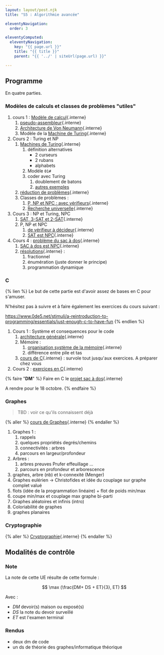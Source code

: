 ```yaml
---
layout: layout/post.njk 
title: "S5 : Algorithmie avancée"

eleventyNavigation:
  order: 3

eleventyComputed:
  eleventyNavigation:
    key: "{{ page.url }}"
    title: "{{ title }}"
    parent: "{{ '../' | siteUrl(page.url) }}"

---
```


## Programme

En quatre parties.

### Modèles de calculs et classes de problèmes "utiles"

1. cours 1 : [Modèle de calcul](/cours/algorithmie/#modèle-calculs){.interne}
   1. [pseudo-assembleur](/cours/algorithmie/exécuter-code/pseudo-assembleur/){.interne}
   2. [Architecture de Von Neumann](/cours/algorithmie/exécuter-code/von-neumann/){.interne}
   3. Modèle de la [Machine de Turing](/cours/algorithmie/machine-turing/){.interne}
2. Cours 2 : Turing et NP
   1. [Machines de Turing](/cours/algorithmie/machine-turing/){.interne}
      1. définition alternatives
         - 2 curseurs
         - 2 rubans
         - alphabets
      2. Modèle `01#`
      3. coder avec Turing
         1. doublement de batons
         2. [autres exemples](https://courses.cs.washington.edu/courses/cse431/14sp/scribes/lec3.pdf)
   2. [réduction de problèmes](/cours/algorithmie/problème-réduction/){.interne}
   3. Classes de problèmes :
      1. [P, NP et NPC : avec vérifieurs](/cours/algorithmie/problèmes-NP/){.interne}
      2. [Recherche universelle](/cours/algorithmie/recherche-universelle/){.interne}
3. Cours 3 : NP et Turing, NPC
   1. [SAT, 3-SAT et 2-SAT](/cours/algorithmie/problème-SAT/){.interne}
   2. P, NP et NPC
      1. [de vérifieur à décideur](/cours/algorithmie/décision-problèmes/){.interne}
      2. [SAT est NPC](/cours/algorithmie/décision-problèmes/SAT-NPC/){.interne}
4. Cours 4 : [problème du sac à dos](/cours/algorithmie/problème-sac-à-dos/){.interne}
   1. [SAC à dos est NPC](/cours/algorithmie/exemples-problèmes-NPC/){.interne}
   2. [résolutions](/cours/algorithmie/problème-sac-à-dos/étude){.interne} :
      1. fractionnel
      2. énumération (juste donner le principe)
      3. programmation dynamique

### C

{% lien %}
Le but de cette partie est d'avoir assez de bases en C pour s'amuser.

N'hésitez pas à suivre et à faire également les exercices du cours suivant :

<https://www.0de5.net/stimuli/a-reintroduction-to-programming/essentials/just-enough-c-to-have-fun>
{% endlien %}

1. Cours 1 : Système et consequences pour le code
   1. [architecture générale](/cours/système/architecture-ordinateur/#général){.interne}
   2. Mémoire :
      1. [organisation système de la mémoire](/cours/système/système-exploitation/process/#forme-finale){.interne}
      2. différence entre pile et tas
   3. [cours de C](/cours/système/langage-c/){.interne} : survole tout jusqu'aux exercices. A préparer chez vous
2. Cours 2 : [exercices en C](/cours/système/langage-c/exercices){.interne}

{% faire "**DM**" %}
Faire en C le [projet sac à dos](/cours/algorithmie/problème-sac-à-dos/projet){.interne}

A rendre pour le 18 octobre.
{% endfaire %}

### Graphes

> TBD : voir ce qu'ils connaissent déjà

{% aller %}
[cours de Graphes](/cours/graphes/){.interne}
{% endaller %}

1. Graphes 1 :
   1. rappels
   2. quelques propriétés degrés/chemins
   3. connectivités : arbres
   4. parcours en largeur/profondeur
2. Arbres :
   1. arbres preuves Prufer effeuillage ...
   2. parcours en profondeur et arborescence
3. graphes, arbre (nb) et k-connexité (Menger)
4. Graphes eulérien -> Christofides et idée du couplage sur graphe complet valué
5. flots (idée de la programmation linéaire) + flot de poids min/max
6. coupe min/max et couplage max graphe bi-parti
7. Graphes aléatoires et infinis (intro)
8. Coloriabilité de graphes
9. graphes planaires

### Cryptographie

{% aller %}
[Cryptographie](/cours/système/cryptographie/){.interne}
{% endaller %}

## Modalités de contrôle

### Note

La note de cette UE résulte de cette formule :

$$
\max (\frac{DM+ DS + ET}{3}, ET)
$$

Avec :

- $DM$ devoir(s) maison ou exposé(s)
- $DS$ la note du devoir surveillé
- $ET$ est l'examen terminal

### Rendus

- deux dm de code
- un ds de théorie des graphes/informatique théorique
